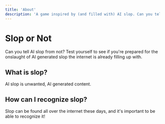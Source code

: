 ```yaml
---
title: 'About'
description: 'A game inspired by (and filled with) AI slop. Can you tell AI slop from not?'
---
```


# Slop or Not

Can you tell AI slop from not?
Test yourself to see if you're prepared for the onslaught of AI generated slop the internet is already filling up with.

## What is slop?

AI slop is unwanted, AI generated content.

## How can I recognize slop?

Slop can be found all over the internet these days, and it's important to be able to recognize it!